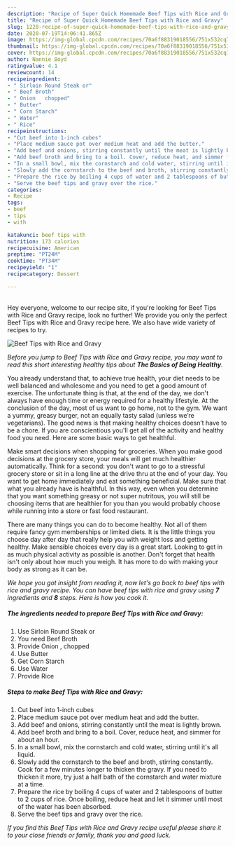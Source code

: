 ```yaml
---
description: "Recipe of Super Quick Homemade Beef Tips with Rice and Gravy"
title: "Recipe of Super Quick Homemade Beef Tips with Rice and Gravy"
slug: 1228-recipe-of-super-quick-homemade-beef-tips-with-rice-and-gravy
date: 2020-07-19T14:06:41.865Z
image: https://img-global.cpcdn.com/recipes/70a6f88319018556/751x532cq70/beef-tips-with-rice-and-gravy-recipe-main-photo.jpg
thumbnail: https://img-global.cpcdn.com/recipes/70a6f88319018556/751x532cq70/beef-tips-with-rice-and-gravy-recipe-main-photo.jpg
cover: https://img-global.cpcdn.com/recipes/70a6f88319018556/751x532cq70/beef-tips-with-rice-and-gravy-recipe-main-photo.jpg
author: Nannie Boyd
ratingvalue: 4.1
reviewcount: 14
recipeingredient:
- " Sirloin Round Steak or"
- " Beef Broth"
- " Onion   chopped"
- " Butter"
- " Corn Starch"
- " Water"
- " Rice"
recipeinstructions:
- "Cut beef into 1-inch cubes"
- "Place medium sauce pot over medium heat and add the butter."
- "Add beef and onions, stirring constantly until the meat is lightly brown."
- "Add beef broth and bring to a boil. Cover, reduce heat, and simmer for about an hour."
- "In a small bowl, mix the cornstarch and cold water, stirring until it&#39;s all liquid."
- "Slowly add the cornstarch to the beef and broth, stirring constantly. Cook for a few minutes longer to thicken the gravy. If you need to thicken it more, try just a half bath of the cornstarch and water mixture at a time."
- "Prepare the rice by boiling 4 cups of water and 2 tablespoons of butter to 2 cups of rice. Once boiling, reduce heat and let it simmer until most of the water has been absorbed."
- "Serve the beef tips and gravy over the rice."
categories:
- Recipe
tags:
- beef
- tips
- with

katakunci: beef tips with 
nutrition: 173 calories
recipecuisine: American
preptime: "PT24M"
cooktime: "PT34M"
recipeyield: "1"
recipecategory: Dessert

---
```

<br>
Hey everyone, welcome to our recipe site, if you're looking for Beef Tips with Rice and Gravy recipe, look no further! We provide you only the perfect Beef Tips with Rice and Gravy recipe here. We also have wide variety of recipes to try.
<br>


![Beef Tips with Rice and Gravy](https://img-global.cpcdn.com/recipes/70a6f88319018556/751x532cq70/beef-tips-with-rice-and-gravy-recipe-main-photo.jpg)

<i>Before you jump to Beef Tips with Rice and Gravy recipe, you may want to read this short interesting healthy tips about <strong>The Basics of Being Healthy</strong>.</i>

You already understand that, to achieve true health, your diet needs to be well balanced and wholesome and you need to get a good amount of exercise. The unfortunate thing is that, at the end of the day, we don't always have enough time or energy required for a healthy lifestyle. At the conclusion of the day, most of us want to go home, not to the gym. We want a yummy, greasy burger, not an equally tasty salad (unless we’re vegetarians). The good news is that making healthy choices doesn’t have to be a chore. If you are conscientious you'll get all of the activity and healthy food you need. Here are some basic ways to get healthful.

Make smart decisions when shopping for groceries. When you make good decisions at the grocery store, your meals will get much healthier automatically. Think for a second: you don't want to go to a stressful grocery store or sit in a long line at the drive thru at the end of your day. You want to get home immediately and eat something beneficial. Make sure that what you already have is healthful. In this way, even when you determine that you want something greasy or not super nutritous, you will still be choosing items that are healthier for you than you would probably choose while running into a store or fast food restaurant.

There are many things you can do to become healthy. Not all of them require fancy gym memberships or limited diets. It is the little things you choose day after day that really help you with weight loss and getting healthy. Make sensible choices every day is a great start. Looking to get in as much physical activity as possible is another. Don't forget that health isn't only about how much you weigh. It has more to do with making your body as strong as it can be. 


<i>We hope you got insight from reading it, now let's go back to beef tips with rice and gravy recipe. You can have beef tips with rice and gravy using <strong>7</strong> ingredients and <strong>8</strong> steps. Here is how you cook it.
</i>

##### The ingredients needed to prepare Beef Tips with Rice and Gravy:

1. Use  Sirloin Round Steak or
1. You need  Beef Broth
1. Provide  Onion ,  chopped
1. Use  Butter
1. Get  Corn Starch
1. Use  Water
1. Provide  Rice


##### Steps to make Beef Tips with Rice and Gravy:

1. Cut beef into 1-inch cubes
1. Place medium sauce pot over medium heat and add the butter.
1. Add beef and onions, stirring constantly until the meat is lightly brown.
1. Add beef broth and bring to a boil. Cover, reduce heat, and simmer for about an hour.
1. In a small bowl, mix the cornstarch and cold water, stirring until it&#39;s all liquid.
1. Slowly add the cornstarch to the beef and broth, stirring constantly. Cook for a few minutes longer to thicken the gravy. If you need to thicken it more, try just a half bath of the cornstarch and water mixture at a time.
1. Prepare the rice by boiling 4 cups of water and 2 tablespoons of butter to 2 cups of rice. Once boiling, reduce heat and let it simmer until most of the water has been absorbed.
1. Serve the beef tips and gravy over the rice.


<i>If you find this Beef Tips with Rice and Gravy recipe useful please share it to your close friends or family, thank you and good luck.</i>
